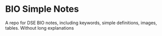 # BIO Simple Notes
 A repo for DSE BIO notes, including keywords, simple definitions, images, tables. Without long explanations
